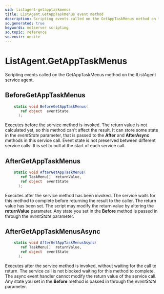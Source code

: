 ```yaml
---
uid: listagent-getapptaskmenus
title: ListAgent.GetAppTaskMenus event method
description: Scripting events called on the GetAppTaskMenus method on the ListAgent service agent.
so.generated: true
keywords: netserver scripting
so.topic: reference
so.envir: onsite
---
```

# ListAgent.GetAppTaskMenus

Scripting events called on the <see cref='M:IListAgent.GetAppTaskMenus'>GetAppTaskMenus</see> method on the <see cref='IListAgent'>IListAgent</see>  service agent.

## BeforeGetAppTaskMenus
```cs
    static void BeforeGetAppTaskMenus(
       ref object  eventState
      );
```
Executes before the service method is invoked.
The return value is not calculated yet, so this method can't affect the result.
It can store some state in the *eventState* parameter, that is passed to the **After** and **AfterAsync** methods in this service call.
Event state is not preserved between different service calls. It is set to null at the start of each service call.
## AfterGetAppTaskMenus
```cs
    static void AfterGetAppTaskMenus(
       ref TaskMenu[]  returnValue,
       ref object  eventState
      );
```
Executes after the service method has been invoked. The service waits for this method to complete before returning the result to the caller.
The return value has been set. The script may modify the return value by altering the **returnValue** parameter.
Any state you set in the **Before** method is passed in through the *eventState* parameter.
## AfterGetAppTaskMenusAsync
```cs
    static void AfterGetAppTaskMenusAsync(
       ref TaskMenu[]  returnValue,
       ref object  eventState
      );
```
Executes after the service method is invoked, without waiting for the call to return.
The service call is not blocked waiting for this method to complete.
The async event handler cannot modify the return value of the service call.
Any state you set in the **Before** method is passed in through the *eventState* parameter.

